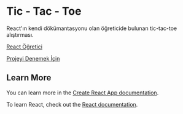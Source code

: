 # Tic - Tac - Toe

React'ın kendi dökümantasyonu olan öğreticide bulunan tic-tac-toe alıştırması.

[React Öğretici](https://tr.reactjs.org/tutorial/tutorial.html)

[Projeyi Denemek İçin](https://tic-tac-toe-6c20d.web.app/)

## Learn More

You can learn more in the [Create React App documentation](https://facebook.github.io/create-react-app/docs/getting-started).

To learn React, check out the [React documentation](https://reactjs.org/).
